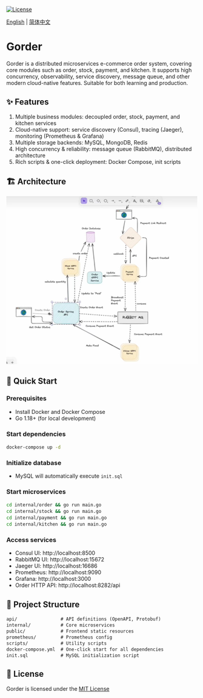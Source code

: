 [![License](https://img.shields.io/badge/License-MIT-yellow.svg)](https://opensource.org/licenses/MIT)

<!-- ![logo](./docs/images/logo.png) -->

[English](README_en.md) | [简体中文](README_cn.md)

# Gorder

Gorder is a distributed microservices e-commerce order system, covering core modules such as order, stock, payment, and kitchen. It supports high concurrency, observability, service discovery, message queue, and other modern cloud-native features. Suitable for both learning and production.

## ✨ Features

1. Multiple business modules: decoupled order, stock, payment, and kitchen services
2. Cloud-native support: service discovery (Consul), tracing (Jaeger), monitoring (Prometheus & Grafana)
3. Multiple storage backends: MySQL, MongoDB, Redis
4. High concurrency & reliability: message queue (RabbitMQ), distributed architecture
5. Rich scripts & one-click deployment: Docker Compose, init scripts

## 🏗️ Architecture

![Architecture](./Images/architecture.jpg)

## 🚀 Quick Start

### Prerequisites

- Install Docker and Docker Compose
- Go 1.18+ (for local development)

### Start dependencies

```bash
docker-compose up -d
```

### Initialize database

- MySQL will automatically execute `init.sql`

### Start microservices

```bash
cd internal/order && go run main.go
cd internal/stock && go run main.go
cd internal/payment && go run main.go
cd internal/kitchen && go run main.go
```

### Access services

- Consul UI: http://localhost:8500
- RabbitMQ UI: http://localhost:15672
- Jaeger UI: http://localhost:16686
- Prometheus: http://localhost:9090
- Grafana: http://localhost:3000
- Order HTTP API: http://localhost:8282/api

## 📂 Project Structure

```text
api/                # API definitions (OpenAPI, Protobuf)
internal/           # Core microservices
public/             # Frontend static resources
prometheus/         # Prometheus config
scripts/            # Utility scripts
docker-compose.yml  # One-click start for all dependencies
init.sql            # MySQL initialization script
```

## 📝 License

Gorder is licensed under the [MIT License](LICENSE)
